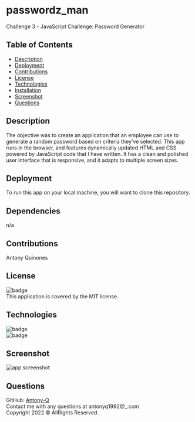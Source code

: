 # passwordz_man
Challenge 3 - JavaScript Challenge: Password Generator

## Table of Contents
- [Description](#description)  
- [Deployment](#deployment)  
- [Contributions](#contributions)  
- [License](#license)  
- [Technologies](#technologies)  
- [Installation](#installation) 
- [Screenshot](#screenshot)
- [Questions](#questions)  
  
## Description
The objective was to create an application that an employee can use to generate a random password based on criteria they’ve selected. This app runs in the browser, and features dynamically updated HTML and CSS powered by JavaScript code that I have written. It has a clean and polished user interface that is responsive, and it adapts to multiple screen sizes.
  
## Deployment  
To run this app on your local machine, you will want to clone this repository.

## Dependencies
n/a
  
## Contributions
Antony Quinones</br>
  
## License
![badge](https://img.shields.io/badge/license-MIT-brightgreen)<br>
This application is covered by the MIT license. 
  
## Technologies  
![badge](https://img.shields.io/badge/=HTML-orange)<br>
![badge](https://img.shields.io/badge/-Javascript-blue)
  
## Screenshot
![app screenshot](screenshot.png)
  
## Questions  
GitHub: [Antony-Q](https://github.com/Antony-Q)<br>
Contact me with any questions at antonyq1992@_.com<br>
Copyright 2022 © AllRights Reserved.<br>
